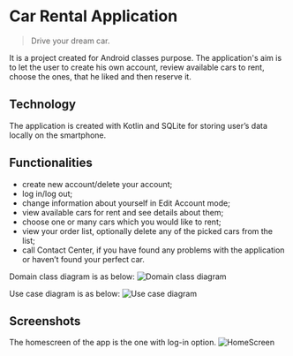# Car Rental Application

> Drive your dream car.

It is a project created for Android classes purpose. The application's aim is to let the user to create his own account, review available cars to rent, choose the ones, that he liked and then reserve it. 

## Technology

The application is created with Kotlin and SQLite for storing user’s data locally on the smartphone.

## Functionalities

- create new account/delete your account;
- log in/log out;
- change information about yourself in Edit Account mode;
- view available cars for rent and see details about them;
- choose one or many cars which you would like to rent;
- view your order list, optionally delete any of the picked cars from the list;
- call Contact Center, if you have found any problems with the application or haven’t found your perfect car.

Domain class diagram is as below:
![Domain class diagram](https://drive.google.com/file/d/1e0Z3_eDNa1M-WY3VlMKpIRA_2c1P4_l4/view)

Use case diagram is as below:
![Use case diagram](https://drive.google.com/file/d/1vhIWFdr8bqESWI5E7lC0Oc4NLFh_Bq65/view)


## Screenshots
The homescreen of the app is the one with log-in option.
![HomeScreen](https://user-images.githubusercontent.com/69539845/112909602-0e387b00-90f2-11eb-862b-aab32d704ef7.png)

